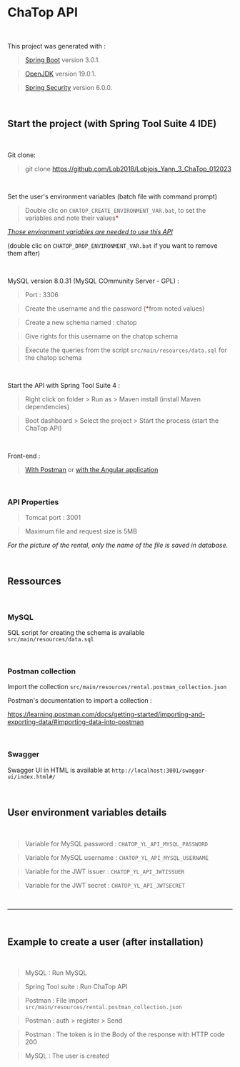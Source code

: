 # ChaTop API

</br>

This project was generated with :
> [Spring Boot](https://spring.io/projects/spring-boot) version 3.0.1.

> [OpenJDK](https://openjdk.org/projects/jdk/19/) version 19.0.1.

> [Spring Security](https://spring.io/projects/spring-security) version 6.0.0.

</br>

## Start the project (with Spring Tool Suite 4 IDE)

</br>

Git clone:

> git clone https://github.com/Lob2018/Lobjois_Yann_3_ChaTop_012023

</br>

Set the user's environment variables (batch file with command prompt)

> Double clic on `CHATOP_CREATE_ENVIRONMENT_VAR.bat`, to set the variables and note their values<span style="color:red;">*</span>

[*Those environment variables are needed to use this API*](#user-environment-variables-details) 

(double clic on `CHATOP_DROP_ENVIRONMENT_VAR.bat` if you want to remove them after)

</br>

MySQL version 8.0.31 (MySQL COmmunity Server - GPL) :

> Port : 3306

> Create the username and the password (<span style="color:red;">*</span>from noted values)

> Create a new schema named : chatop

> Give rights for this username on the chatop schema

> Execute the queries from the script `src/main/resources/data.sql` for the chatop schema

</br>

Start the API with Spring Tool Suite 4 :

> Right click on folder > Run as > Maven install (install Maven dependencies)

> Boot dashboard > Select the project > Start the process (start the ChaTop API)

</br>

Front-end :

> [With Postman](#postman-collection)
or
> [with the Angular application](https://github.com/OpenClassrooms-Student-Center/Developpez-le-back-end-en-utilisant-Java-et-Spring)

</br>

### API Properties

> Tomcat port : 3001

> Maximum file and request size is 5MB

*For the picture of the rental, only the name of the file is saved in database.*

</br>

## Ressources

</br>

### MySQL

SQL script for creating the schema is available `src/main/resources/data.sql`

</br>

### Postman collection

Import the collection `src/main/resources/rental.postman_collection.json`

Postman's documentation to import a collection :

https://learning.postman.com/docs/getting-started/importing-and-exporting-data/#importing-data-into-postman

</br>

### Swagger

Swagger UI in HTML is available at `http://localhost:3001/swagger-ui/index.html#/`

</br>

## User environment variables details ###

</br>

> Variable for MySQL password : `CHATOP_YL_API_MYSQL_PASSWORD`

> Variable for MySQL username : `CHATOP_YL_API_MYSQL_USERNAME`

> Variable for the JWT issuer : `CHATOP_YL_API_JWTISSUER`

> Variable for the JWT secret : `CHATOP_YL_API_JWTSECRET`

</br>

---

</br>

## Example to create a user (after installation)

</br>

> MySQL   : Run MySQL

> Spring Tool suite : Run ChaTop API

> Postman : File import `src/main/resources/rental.postman_collection.json`

> Postman : auth > register > Send

> Postman : The token is in the Body of the response with HTTP code 200

> MySQL   : The user is created